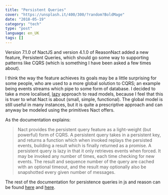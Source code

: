 ```yaml
---
title: "Persistent Queries"
cover: "https://unsplash.it/400/300/?random?BoldMage"
date: "2018-05-19"
category: "tech"
type: "post"
language: en_UK
tags: []    
---
```

Version 7.1.0 of NactJS and version 4.1.0 of ReasonNact added a new feature, Persistent Queries, which should go some way to supporting patterns like CQRS (which is something I have been asked a few times about). 

I think the way the feature achieves its goals may be a little surprising for some people, who are used to a more global solution to CQRS; an example being events streams which pipe to some form of database. I decided to take a more localised, [lazy](https://en.wikipedia.org/wiki/Lazy_evaluation) approach to read models, because I feel that this is truer to what Nact is about (small, simple, functional). The global model is still useful in many instances, but it is quite a prescriptive approach and can anyway be modeled using the primitives Nact offers. 

As the documentation explains:

> Nact provides the persistent query feature as a light-weight (but powerful) form of CQRS. A persistent query takes in a persistent key, and returns a function which when invoked replays the persisted events, building a result which is finally returned as a promise. A persistent query is lazy in that it only retrieves events when forced. It may be invoked any number of times, each time checking for new events. The result and sequence number of the query are cached with an optional timeout, and the result may optionally also be snapshotted every given number of messages. 

The rest of the documentation for persistence queries in js and reason can be found [here](/lesson/javascript/persistent-queries/) and [here](/lesson/reasonml/persistent-queries/).

